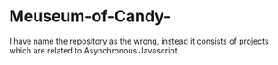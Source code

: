 # Meuseum-of-Candy-

I have name the repository as the wrong, instead it consists of projects which are related to Asynchronous Javascript.

